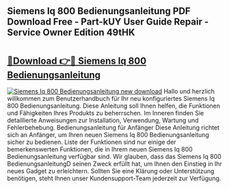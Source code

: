 ## Siemens Iq 800 Bedienungsanleitung PDF Download Free - Part-kUY User Guide Repair - Service Owner Edition 49tHK

# <h2><a href="http://df3muy5.blite.top/?on=Siemens+Iq+800+Bedienungsanleitung">🔗Download 👉🔴 Siemens Iq 800 Bedienungsanleitung</a></h2>

[![Siemens Iq 800 Bedienungsanleitung new download](https://i.imgur.com/lujVjoI.png)](http://df3muy5.blite.top/?on=Siemens+Iq+800+Bedienungsanleitung)
Hallo und herzlich willkommen zum Benutzerhandbuch für Ihr neu konfiguriertes Siemens Iq 800 Bedienungsanleitung. Diese Anleitung soll Ihnen helfen, die Funktionen und Fähigkeiten Ihres Produkts zu beherrschen. Im Inneren finden Sie detaillierte Anweisungen zur Installation, Verwendung, Wartung und Fehlerbehebung. Bedienungsanleitung für Anfänger Diese Anleitung richtet sich an Anfänger, um Ihren neuen Siemens Iq 800 Bedienungsanleitung sicher zu bedienen. Liste der Funktionen sind nur einige der bemerkenswerten Funktionen, die in Ihrem neuen Siemens Iq 800 Bedienungsanleitung verfügbar sind. Wir glauben, dass das Siemens Iq 800 BedienungsanleitungD seinen Zweck erfüllt hat, um Ihnen den Einstieg in Ihr neues Gadget zu erleichtern. Sollten Sie eine Klärung oder Unterstützung benötigen, steht Ihnen unser Kundensupport-Team jederzeit zur Verfügung.
